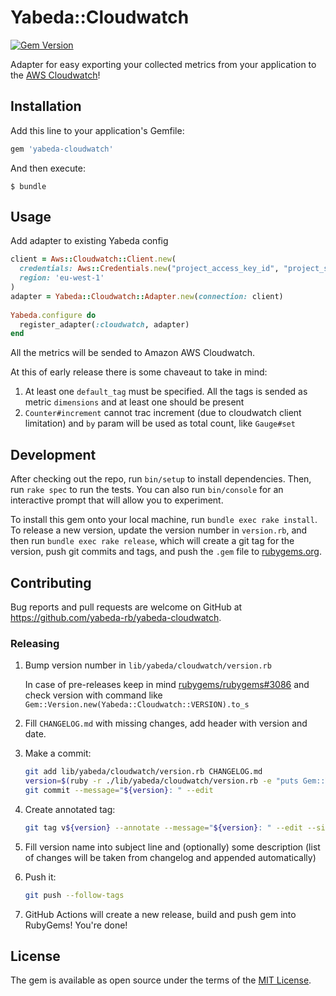 # Yabeda::Cloudwatch

[![Gem Version](https://badge.fury.io/rb/yabeda-cloudwatch.svg)](https://rubygems.org/gems/yabeda-cloudwatch)

Adapter for easy exporting your collected metrics from your application to the [AWS Cloudwatch]!

## Installation

Add this line to your application's Gemfile:

```ruby
gem 'yabeda-cloudwatch'
```

And then execute:

    $ bundle

## Usage

Add adapter to existing Yabeda config

```ruby
client = Aws::Cloudwatch::Client.new(
  credentials: Aws::Credentials.new("project_access_key_id", "project_secret_access_key"),
  region: 'eu-west-1'
)
adapter = Yabeda::Cloudwatch::Adapter.new(connection: client)
    
Yabeda.configure do
  register_adapter(:cloudwatch, adapter)
end
```

All the metrics will be sended to Amazon AWS Cloudwatch. 

At this of early release there is some chaveaut to take in mind:
1. At least one `default_tag` must be specified. All the tags is sended as metric `dimensions` and at least one should be present
2. `Counter#increment` cannot trac increment (due to cloudwatch client limitation) and `by` param will be used as total count, like `Gauge#set`

## Development

After checking out the repo, run `bin/setup` to install dependencies. Then, run `rake spec` to run the tests. You can also run `bin/console` for an interactive prompt that will allow you to experiment.

To install this gem onto your local machine, run `bundle exec rake install`. To release a new version, update the version number in `version.rb`, and then run `bundle exec rake release`, which will create a git tag for the version, push git commits and tags, and push the `.gem` file to [rubygems.org](https://rubygems.org).

## Contributing

Bug reports and pull requests are welcome on GitHub at https://github.com/yabeda-rb/yabeda-cloudwatch.

### Releasing

1. Bump version number in `lib/yabeda/cloudwatch/version.rb`

   In case of pre-releases keep in mind [rubygems/rubygems#3086](https://github.com/rubygems/rubygems/issues/3086) and check version with command like `Gem::Version.new(Yabeda::Cloudwatch::VERSION).to_s`

2. Fill `CHANGELOG.md` with missing changes, add header with version and date.

3. Make a commit:

   ```sh
   git add lib/yabeda/cloudwatch/version.rb CHANGELOG.md
   version=$(ruby -r ./lib/yabeda/cloudwatch/version.rb -e "puts Gem::Version.new(Yabeda::Cloudwatch::VERSION)")
   git commit --message="${version}: " --edit
   ```

4. Create annotated tag:

   ```sh
   git tag v${version} --annotate --message="${version}: " --edit --sign
   ```

5. Fill version name into subject line and (optionally) some description (list of changes will be taken from changelog and appended automatically)

6. Push it:

   ```sh
   git push --follow-tags
   ```

7. GitHub Actions will create a new release, build and push gem into RubyGems! You're done!

## License

The gem is available as open source under the terms of the [MIT License](https://opensource.org/licenses/MIT).

[AWS Cloudwatch]: https://aws.amazon.com/ "AWS monitoring solution"